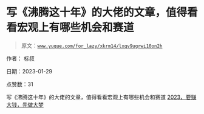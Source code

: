 # 写《沸腾这十年》的大佬的文章，值得看看宏观上有哪些机会和赛道

> 原文：[`www.yuque.com/for_lazy/xkrm14/lxqv9ugrwi10on2h`](https://www.yuque.com/for_lazy/xkrm14/lxqv9ugrwi10on2h)



作者： 标叔 

日期：2023-01-29 

点赞数：31 

写《沸腾这十年》的大佬的文章，值得看看宏观上有哪些机会和赛道 [2023，要赚大钱，先做大梦](https://mp.weixin.qq.com/s/UszDqZdBahNCUB-w-bnYlA) 

